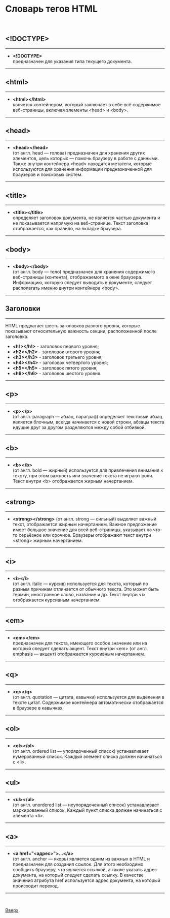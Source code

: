 <a id="Вверх"></a>
# Словарь тегов HTML

<br/>

## <!DOCTYPE>
**************
* __\<!DOCTYPE>__  
предназначен для указания типа текущего документа.
**************
## \<html>
**************
* __\<html>\</html>__  
является контейнером, который заключает в себе всё содержимое веб-страницы, включая элементы \<head> и \<body>.
**************
## \<head>
**************
* __\<head>\</head>__  
(от англ. head — голова) предназначен для хранения других элементов, цель которых — помочь браузеру в работе с данными. Также внутри контейнера \<head> находятся метатеги, которые используются для хранения информации предназначенной для браузеров и поисковых систем.
**************
## \<title>
**************
* __\<title>\</title>__  
определяет заголовок документа, не является частью документа и не показывается напрямую на веб-странице. Текст заголовка отображается, как правило, на вкладке браузера.
**************
## \<body>
**************
* __\<body>\</body>__  
(от англ. body — тело) предназначен для хранения содержимого веб-страницы (контента), отображаемого в окне браузера. Информацию, которую следует выводить в документе, следует располагать именно внутри контейнера \<body>. 
**************
## Заголовки
**************
HTML предлагает шесть заголовков разного уровня, которые показывают относительную важность секции, расположенной после заголовка. 
* __\<h1>\</h1>__ - заголовок первого уровня;
* __\<h2>\</h2>__ - заголовок второго уровня;
* __\<h3>\</h3>__ - заголовок третьего уровня;
* __\<h4>\</h4>__ - заголовок четвертого уровня;
* __\<h5>\</h5>__ - заголовок пятого уровня;
* __\<h6>\</h6>__ - заголовок шестого уровня.
**************
## \<p>
**************
* __\<p>\</p>__  
(от англ. paragraph — абзац, параграф) определяет текстовый абзац является блочным, всегда начинается с новой строки, абзацы текста идущие друг за другом разделяются между собой отбивкой.
**************
## \<b>
**************
* __\<b>\</b>__  
(от англ. bold — жирный) используется для привлечения внимания к тексту, при этом важность или значение текста не играют роли. Текст внутри \<b> отображается жирным начертанием.
**************
## \<strong>
**************
* __\<strong>\</strong>__ 
 (от англ. strong — сильный) выделяет важный текст, отображается жирным начертанием. Важное предложение имеет большое значение для всей веб-страницы, указывает на что-то серьёзное или срочное. Браузеры отображают текст внутри \<strong> жирным начертанием.
**************
## \<i>
*************
* __\<i>\</i>__  
(от англ. italic — курсив) используется для текста, который по разным причинам отличается от обычного текста. Это может быть термин, иностранное слово, название и др. Текст внутри \<i> отображается курсивным начертанием.
*************
## \<em>
*************
* __\<em>\</em>__  
предназначен для текста, имеющего особое значение или на который следует сделать акцент. Текст внутри \<em> (от англ. emphasis — акцент) отображается курсивным начертанием.
*************
## \<q>
*************
* __\<q>\</q>__  
(от англ. quotation — цитата, кавычки) используется для выделения в тексте цитат. Содержимое контейнера автоматически отображается в браузере в кавычках.
*************
## \<ol>
************
* __\<ol>\</ol>__  
(от англ. ordered list — упорядоченный список) устанавливает нумерованный список. Каждый элемент списка должен начинаться с \<li>.
************
## \<ul>
************
* __\<ul>\</ul>__  
(от англ. unordered list — неупорядоченный список) устанавливает маркированный список. Каждый пункт списка должен начинаться с элемента \<li>.
************
## \<a>
************
* __\<a href="<адрес>">...\</a>__  
(от англ. anchor — якорь) является одним из важных в HTML и предназначен для создания ссылок. Для этого необходимо сообщить браузеру, что является ссылкой, а также указать адрес документа, на который следует сделать ссылку. В качестве значения атрибута href используется адрес документа, на который происходит переход.
************

<br/>

[Вверх](#Вверх)